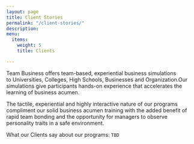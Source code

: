 ```yaml
---
layout: page
title: Client Stories
permalink: "/client-stories/"
description: 
menu:
  items:
    weight: 5
    title: Clients

---
```

Team Business offers team-based, experiential business simulations to Universities, Colleges, High Schools, Businesses and Organization.Our simulations give participants hands-on experience that accelerates the learning of business acumen.

The tactile, experiential and highly interactive nature of our programs compliment our solid business acumen training with the added benefit of rapid team bonding and the opportunity for managers to observe personality traits in a safe environment.

What our Clients say about our programs: `TBD`